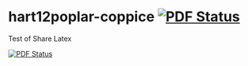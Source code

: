 hart12poplar-coppice [![PDF Status](https://www.sharelatex.com/github/repos/qjhart/hart12poplar-coppice/builds/latest/badge.svg)](https://www.sharelatex.com/github/repos/qjhart/hart12poplar-coppice/builds/latest/output.pdf)
====================

Test of Share Latex

[![PDF Status](https://www.sharelatex.com/github/repos/qjhart/hart12poplar-coppice/builds/latest/badge.svg)](https://www.sharelatex.com/github/repos/qjhart/hart12poplar-coppice/builds/latest/output.pdf)
